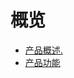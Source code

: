 <!--一下子提供一种思路，欢迎大家发挥 -->



# 概览

* [产品概述.](cloudshell/overview.md)
* [产品功能](cloudshell/functions.md)
